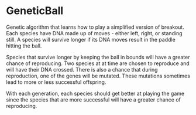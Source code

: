 # GeneticBall

Genetic algorithm that learns how to play a simplified version of breakout.
Each species have DNA made up of moves - either left, right, or standing still.  A species will survive longer
if its DNA moves result in the paddle hitting the ball.

Species that survive longer by keeping the ball in bounds will have a greater chance of reproducing.
Two species at at time are chosen to reproduce and will have their DNA crossed.  There is also a chance that
during reproduction, one of the genes will be mutated.  These mutations sometimes lead to more or less successful
offspring.

With each generation, each species should get better at playing the game since the species that are more successful
will have a greater chance of reproducing.
